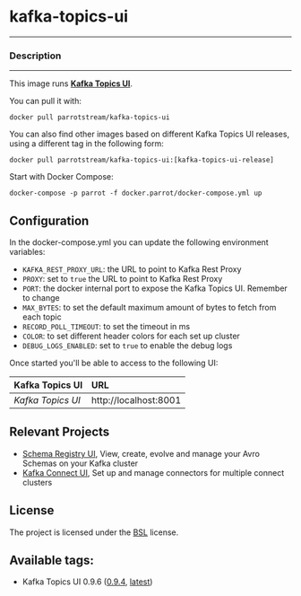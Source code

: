 # **kafka-topics-ui**
___

### Description
___

This image runs [**Kafka Topics UI**](https://github.com/Landoop/kafka-topics-ui.git).


You can pull it with:

    docker pull parrotstream/kafka-topics-ui


You can also find other images based on different Kafka Topics UI releases, using a different tag in the following form:

    docker pull parrotstream/kafka-topics-ui:[kafka-topics-ui-release]


Start with Docker Compose:

    docker-compose -p parrot -f docker.parrot/docker-compose.yml up


## Configuration

In the docker-compose.yml you can update the following environment variables:

  - `KAFKA_REST_PROXY_URL`: the URL to point to Kafka Rest Proxy
  - `PROXY`: set to `true` the URL to point to Kafka Rest Proxy
  - `PORT`: the docker internal port to expose the Kafka Topics UI. Remember to change 
  - `MAX_BYTES`: to set the default maximum amount of bytes to fetch from each topic
  - `RECORD_POLL_TIMEOUT`: to set the timeout in ms
  - `COLOR`: to set different header colors for each set up cluster
  - `DEBUG_LOGS_ENABLED`: set to `true` to enable the debug logs

Once started you'll be able to access to the following UI:

| **Kafka Topics UI**        |**URL**                   |
|:---------------------------|:-------------------------|
| *Kafka Topics UI*          | http://localhost:8001    |


## Relevant Projects

* [Schema Registry UI](https://github.com/parrot-stream/schema-registry-ui), View, create, evolve and manage your Avro Schemas on your Kafka cluster
* [Kafka Connect UI](https://github.com/parrot-stream/kafka-connect-ui), Set up and manage connectors for multiple connect clusters


## License

The project is licensed under the [BSL](http://www.landoop.com/bsl) license.


## Available tags:

- Kafka Topics UI 0.9.6 ([0.9.4](https://github.com/parrot-stream/kafka-topics-ui/blob/0.9.4/Dockerfile), [latest](https://github.com/parrot-stream/kafka-topics-ui/blob/latest/Dockerfile))
